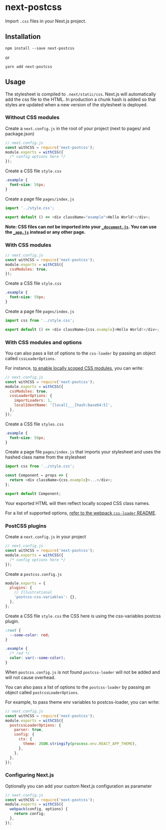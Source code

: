 # next-postcss

Import `.css` files in your Next.js project.

## Installation

```
npm install --save next-postcss
```

or

```
yarn add next-postcss
```

## Usage

The stylesheet is compiled to `.next/static/css`. Next.js will automatically add the css file to the HTML.
In production a chunk hash is added so that styles are updated when a new version of the stylesheet is deployed.

### Without CSS modules

Create a `next.config.js` in the root of your project (next to pages/ and package.json)

```js
// next.config.js
const withCSS = require('next-postcss');
module.exports = withCSS({
  /* config options here */
});
```

Create a CSS file `style.css`

```css
.example {
  font-size: 50px;
}
```

Create a page file `pages/index.js`

```js
import '../style.css';

export default () => <div className="example">Hello World!</div>;
```

**Note: CSS files can _not_ be imported into your [`_document.js`](https://github.com/zeit/next.js#custom-document). You can use the [`_app.js`](https://github.com/zeit/next.js#custom-app) instead or any other page.**

### With CSS modules

```js
// next.config.js
const withCSS = require('next-postcss');
module.exports = withCSS({
  cssModules: true,
});
```

Create a CSS file `style.css`

```css
.example {
  font-size: 50px;
}
```

Create a page file `pages/index.js`

```js
import css from '../style.css';

export default () => <div className={css.example}>Hello World!</div>;
```

### With CSS modules and options

You can also pass a list of options to the `css-loader` by passing an object called `cssLoaderOptions`.

For instance, [to enable locally scoped CSS modules](https://github.com/css-modules/css-modules/blob/master/docs/local-scope.md#css-modules--local-scope), you can write:

```js
// next.config.js
const withCSS = require('next-postcss');
module.exports = withCSS({
  cssModules: true,
  cssLoaderOptions: {
    importLoaders: 1,
    localIdentName: '[local]___[hash:base64:5]',
  },
});
```

Create a CSS file `styles.css`

```css
.example {
  font-size: 50px;
}
```

Create a page file `pages/index.js` that imports your stylesheet and uses the hashed class name from the stylesheet

```js
import css from '../style.css';

const Component = props => {
  return <div className={css.example}>...</div>;
};

export default Component;
```

Your exported HTML will then reflect locally scoped CSS class names.

For a list of supported options, [refer to the webpack `css-loader` README](https://github.com/webpack-contrib/css-loader#options).

### PostCSS plugins

Create a `next.config.js` in your project

```js
// next.config.js
const withCSS = require('next-postcss');
module.exports = withCSS({
  /* config options here */
});
```

Create a `postcss.config.js`

```js
module.exports = {
  plugins: {
    // Illustrational
    'postcss-css-variables': {},
  },
};
```

Create a CSS file `style.css` the CSS here is using the css-variables postcss plugin.

```css
:root {
  --some-color: red;
}

.example {
  /* red */
  color: var(--some-color);
}
```

When `postcss.config.js` is not found `postcss-loader` will not be added and will not cause overhead.

You can also pass a list of options to the `postcss-loader` by passing an object called `postcssLoaderOptions`.

For example, to pass theme env variables to postcss-loader, you can write:

```js
// next.config.js
const withCSS = require('next-postcss');
module.exports = withCSS({
  postcssLoaderOptions: {
    parser: true,
    config: {
      ctx: {
        theme: JSON.stringify(process.env.REACT_APP_THEME),
      },
    },
  },
});
```

### Configuring Next.js

Optionally you can add your custom Next.js configuration as parameter

```js
// next.config.js
const withCSS = require('next-postcss');
module.exports = withCSS({
  webpack(config, options) {
    return config;
  },
});
```
